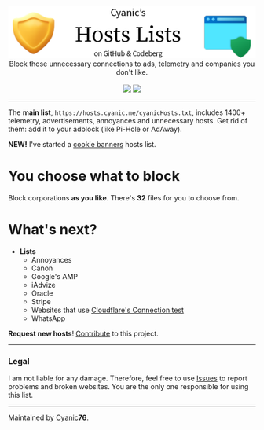 <center>
  <img src="assets/banner.png">
  <br>
  Block those unnecessary connections to ads, telemetry and companies you don't like.
  <br><br>
  <img src="https://img.shields.io/badge/-Codeberg%20Pages-339933?style=flat&logo=javascript&logoColor=white&label=Hosted%20on">
  <img src="https://img.shields.io/badge/-MIT-333333?style=flat&label=License">
</center>

---

The **main list**, `https://hosts.cyanic.me/cyanicHosts.txt`, includes 1400+ telemetry, advertisements, annoyances and unnecessary hosts. Get rid of them: add it to your adblock (like Pi-Hole or AdAway).

**NEW!** I've started a [cookie banners](https://hosts.cyanic.me/corporations/Other/cookie_banners.txt) hosts list.

# You choose what to block

Block corporations **as you like**. There's **32** files for you to choose from.

# What's **next**?

- **Lists**
  - Annoyances
  - Canon
  - Google's AMP
  - iAdvize
  - Oracle
  - Stripe
  - Websites that use [Cloudflare's Connection test](https://developers.cloudflare.com/fundamentals/get-started/concepts/cloudflare-challenges/)
  - WhatsApp

**Request new hosts**! [Contribute](https://codeberg.org/Cyanic76/Hosts/wiki/Contributing) to this project.

---

### Legal

I am not liable for any damage. Therefore, feel free to use [Issues](https://github.com/Cyanic76/Hosts/issues/new) to report problems and broken websites. You are the only one responsible for using this list.

---
Maintained by [Cyanic**76**](https://cyanic.me).
